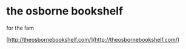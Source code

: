 # the osborne bookshelf

for the fam


[http://theosbornebookshelf.com/](http://theosbornebookshelf.com/)